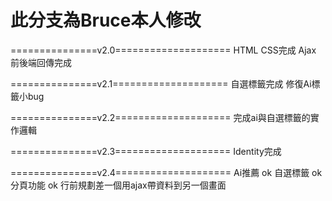 # 此分支為Bruce本人修改

===============v2.0====================
HTML CSS完成
Ajax 前後端回傳完成

===============v2.1====================
自選標籤完成
修復Ai標籤小bug

===============v2.2====================
完成ai與自選標籤的實作邏輯

===============v2.3====================
Identity完成

===============v2.4====================
Ai推薦 ok
自選標籤 ok
分頁功能 ok
行前規劃差一個用ajax帶資料到另一個畫面
